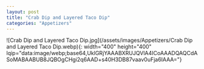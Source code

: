 ```yaml
---
layout: post
title: "Crab Dip and Layered Taco Dip"
categories: "Appetizers"
---
```

![Crab Dip and Layered Taco Dip.jpg](/assets/images/Appetizers/Crab Dip and Layered Taco Dip.webp){: width="400" height="400" lqip="data:image/webp;base64,UklGRjYAAABXRUJQVlA4ICoAAADQAQCdASoMABAABUB8JQBOgCHgi2q6AAD+s40H3DB87vaav0uFja6IAAA="}

